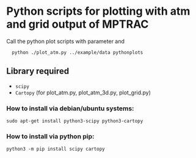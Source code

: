 # Python scripts for plotting with atm and grid output of MPTRAC

Call the python plot scripts with parameter <datadir> and <plotdir>

      python ./plot_atm.py ../example/data pythonplots

## Library required

* `scipy`
* `Cartopy` (for plot_atm.py, plot_atm_3d.py, plot_grid.py)  

### How to install via debian/ubuntu systems:
`sudo apt-get install python3-scipy python3-cartopy`

### How to install via python pip:
`python3 -m pip install scipy cartopy`



